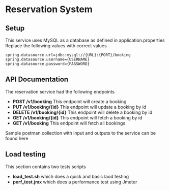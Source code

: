 # Reservation System

## Setup
This service uses MySQL as a database as defined in application.properties
Replace the following values with correct values
```
spring.datasource.url=jdbc:mysql://{URL}:{PORT}/booking
spring.datasource.username={USERNAME}
spring.datasource.password={PASSWORD}
```

## API Documentation
The reservation service had the following endpoints
- **POST /v1/booking** This endpoint will create a booking
- **PUT /v1/booking/{id}** This endpoint will update a booking by id
- **DELETE /v1/booking/{id}** This endpoint will delete a booking by id
- **GET /v1/booking/{id}** This endpoint will fetch a booking by id
- **GET /v1/booking** This endpoint will fetch all bookings

Sample postman collection with input and outputs to the service can be found here

## Load testing
This section contains two tests scripts

- **load_test.sh** which does a quick and basic laod testing
- **perf_test.jmx** which does a performance test using Jmeter